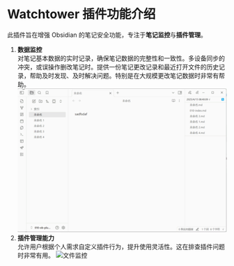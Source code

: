 # Watchtower 插件功能介绍

此插件旨在增强 Obsidian 的笔记安全功能，专注于**笔记监控**与**插件管理**。

1. **数据监控**  
   对笔记基本数据的实时记录，确保笔记数据的完整性和一致性。多设备同步的冲突，或误操作删改笔记时。提供一份笔记更改记录和最近打开文件的历史记录，帮助及时发现、及时解决问题。特别是在大规模更改笔记数据时非常有帮助。
![文件监控](./document/filew.gif)
2. **插件管理能力**  
   允许用户根据个人需求自定义插件行为，提升使用灵活性。这在排查插件问题时非常有用。
![文件监控](./document/pluginm.gif)
